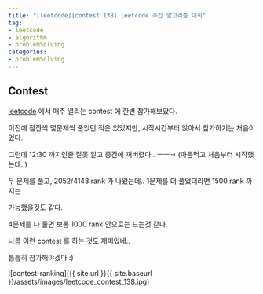 ```yaml
---
title: "[leetcode][contest 138] leetcode 주간 알고리즘 대회"
tag:
- leetcode
- algorithm
- problemSolving
categories:
- problemSolving
---
```


## Contest
[leetcode](https://leetcode.com/) 에서 매주 열리는 contest 에 한번 참가해보았다.

이전에 잠깐씩 몇문제씩 풀었던 적은 있었지만, 시작시간부터 앉아서 참가하기는 처음이었다.

그런데 12:30 까지인줄 잘못 알고 중간에 꺼버렸다.. ㅡㅡㅋ (마음먹고 처음부터 시작했는데..)

두 문제를 풀고, 2052/4143 rank 가 나왔는데.. 1문제를 더 풀었더라면 1500 rank 까지는

가능했을것도 같다.

4문제를 다 풀면 보통 1000 rank 안으로는 드는것 같다.

나름 이런 contest 를 하는 것도 재미있네..
 
틈틈히 참가해야겠다 :)

![contest-ranking]({{ site.url }}{{ site.baseurl }}/assets/images/leetcode_contest_138.jpg)


